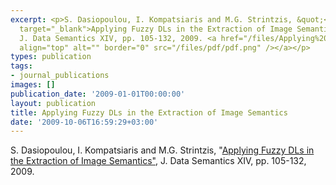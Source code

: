 ```yaml
---
excerpt: <p>S. Dasiopoulou, I. Kompatsiaris and M.G. Strintzis, &quot;<a href="http://www.springerlink.com/content/90x42669g0904556/"
  target="_blank">Applying Fuzzy DLs in the Extraction of Image Semantics&quot;</a>,
  J. Data Semantics XIV, pp. 105-132, 2009. <a href="/files/Applying%20FuzzyDLs%20in%20the%20Extraction%20of%20Image%20Semantics.pdf"><img
  align="top" alt="" border="0" src="/files/pdf/pdf.png" /></a></p>
types: publication
tags:
- journal_publications
images: []
publication_date: '2009-01-01T00:00:00'
layout: publication
title: Applying Fuzzy DLs in the Extraction of Image Semantics
date: '2009-10-06T16:59:29+03:00'
---
```

<p>S. Dasiopoulou, I. Kompatsiaris and M.G. Strintzis, &quot;<a href="http://www.springerlink.com/content/90x42669g0904556/" target="_blank">Applying Fuzzy DLs in the Extraction of Image Semantics&quot;</a>, J. Data Semantics XIV, pp. 105-132, 2009. <a href="/files/Applying%20FuzzyDLs%20in%20the%20Extraction%20of%20Image%20Semantics.pdf"><img align="top" alt="" border="0" src="/files/pdf/pdf.png" /></a></p>
